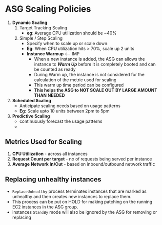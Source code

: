 
# ASG Scaling Policies


1. **Dynamic Scaling**
	1. Target Tracking Scaling
		- **eg**: Average CPU utilization should be ~40%
	2. Simple / Step Scaling
		- Specify when to scale up or scale down
		- **Eg:** When CPU utilization hits > 70%, scale up 2 units
		- **Instance Warmup** <-- IMP
			- When a new instance is added, the ASG can allows the instance to ***Warm Up*** before it is completely booted and can be counted as ready
			- During Warm up, the instance is not considered for the calculation of the metric used for scaling
			- This warm up time period can be configured
			- **This helps the ASG to NOT SCALE OUT BY LARGE AMOUNT THAN NEEDED**
1. **Scheduled Scaling**
	- Anticipate scaling needs based on usage patterns
	- **Eg:** Scale upto 10 units between 2pm to 5pm
2. **Predictive Scaling**
	- continuously forecast the usage patterns
	- 

## Metrics Used for Scaling

1. **CPU Utilization** - across all instances
2. **Request Count per target** -  no of requests being served per instance 
3. **Average Network In/Out** - based on inbound/outbound network traffic


## Replacing unhealthy instances

- `ReplaceUnhealthy` process terminates instances that are marked as unhealthy and then creates new instances to replace them.
- This process can be put on HOLD for making patching on the running EC2 instances in the ASG group.
- instances `StandBy` mode will also be ignored by the ASG for removing or replacing